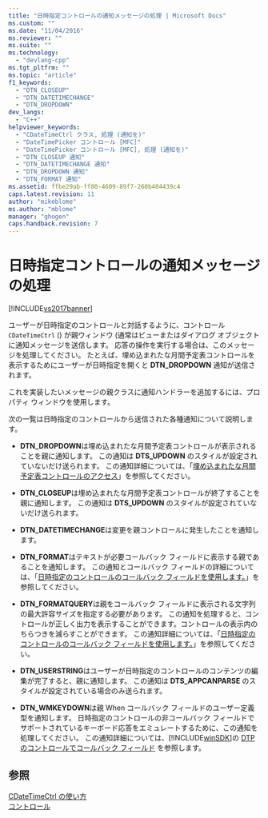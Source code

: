 ```yaml
---
title: "日時指定コントロールの通知メッセージの処理 | Microsoft Docs"
ms.custom: ""
ms.date: "11/04/2016"
ms.reviewer: ""
ms.suite: ""
ms.technology: 
  - "devlang-cpp"
ms.tgt_pltfrm: ""
ms.topic: "article"
f1_keywords: 
  - "DTN_CLOSEUP"
  - "DTN_DATETIMECHANGE"
  - "DTN_DROPDOWN"
dev_langs: 
  - "C++"
helpviewer_keywords: 
  - "CDateTimeCtrl クラス, 処理 (通知を)"
  - "DateTimePicker コントロール [MFC]"
  - "DateTimePicker コントロール [MFC], 処理 (通知を)"
  - "DTN_CLOSEUP 通知"
  - "DTN_DATETIMECHANGE 通知"
  - "DTN_DROPDOWN 通知"
  - "DTN_FORMAT 通知"
ms.assetid: ffbe29ab-ff80-4609-89f7-260b404439c4
caps.latest.revision: 11
author: "mikeblome"
ms.author: "mblome"
manager: "ghogen"
caps.handback.revision: 7
---
```

# 日時指定コントロールの通知メッセージの処理
[!INCLUDE[vs2017banner](../assembler/inline/includes/vs2017banner.md)]

ユーザーが日時指定のコントロールと対話するように、コントロール`CDateTimeCtrl` \(\) が親ウィンドウ \(通常はビューまたはダイアログ オブジェクトに通知メッセージを送信します。  応答の操作を実行する場合は、このメッセージを処理してください。  たとえば、埋め込まれたな月間予定表コントロールを表示するためにユーザーが日時指定を開くと **DTN\_DROPDOWN** 通知が送信されます。  
  
 これを実装したいメッセージの親クラスに通知ハンドラーを追加するには、プロパティ ウィンドウを使用します。  
  
 次の一覧は日時指定のコントロールから送信された各種通知について説明します。  
  
-   **DTN\_DROPDOWN**は埋め込まれたな月間予定表コントロールが表示されることを親に通知します。  この通知は **DTS\_UPDOWN** のスタイルが設定されていないだけ送られます。  この通知詳細については、「[埋め込まれたな月間予定表コントロールのアクセス](../mfc/accessing-the-embedded-month-calendar-control.md)」を参照してください。  
  
-   **DTN\_CLOSEUP**は埋め込まれたな月間予定表コントロールが終了することを親に通知します。  この通知は **DTS\_UPDOWN** のスタイルが設定されていないだけ送られます。  
  
-   **DTN\_DATETIMECHANGE**は変更を親コントロールに発生したことを通知します。  
  
-   **DTN\_FORMAT**はテキストが必要コールバック フィールドに表示する親であることを通知します。  この通知とコールバック フィールドの詳細については、「[日時指定のコントロールのコールバック フィールドを使用します。](../mfc/using-callback-fields-in-a-date-and-time-picker-control.md)」を参照してください。  
  
-   **DTN\_FORMATQUERY**は親をコールバック フィールドに表示される文字列の最大許容サイズを指定する必要があります。  この通知を処理すると、コントロールが正しく出力を表示することができます。コントロールの表示内のちらつきを減らすことができます。  この通知詳細については、「[日時指定のコントロールのコールバック フィールドを使用します。](../mfc/using-callback-fields-in-a-date-and-time-picker-control.md)」を参照してください。  
  
-   **DTN\_USERSTRING**はユーザーが日時指定のコントロールのコンテンツの編集が完了すると、親に通知します。  この通知は **DTS\_APPCANPARSE** のスタイルが設定されている場合のみ送られます。  
  
-   **DTN\_WMKEYDOWN**は親 When コールバック フィールドのユーザー定義型を通知します。  日時指定のコントロールの非コールバック フィールドでサポートされているキーボード応答をエミュレートするために、この通知を処理してください。  この通知詳細については、[!INCLUDE[winSDK](../atl/includes/winsdk_md.md)]の [DTP のコントロールでコールバック フィールド](http://msdn.microsoft.com/library/windows/desktop/bb761726) を参照します。  
  
## 参照  
 [CDateTimeCtrl の使い方](../mfc/using-cdatetimectrl.md)   
 [コントロール](../mfc/controls-mfc.md)